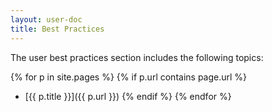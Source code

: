 ```yaml
---
layout: user-doc
title: Best Practices
---
```


The user best practices section includes the following topics:

{% for p in site.pages %}
{% if p.url contains page.url %}
- [{{ p.title }}]({{ p.url }})
{% endif %}
{% endfor %}
